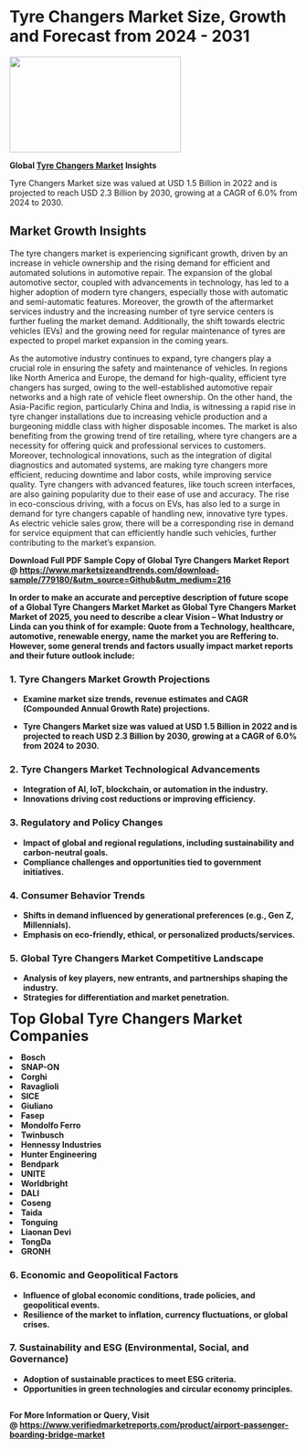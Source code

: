 <H1>Tyre Changers Market Size, Growth and Forecast from 2024 - 2031</H1><img class="aligncenter size-medium wp-image-584254" src="https://thirdeyenews.in/wp-content/uploads/2024/09/Global-Market-Research-300x168.jpeg" alt="" width="300" height="168" /><p><strong>Global&nbsp;<a href="https://www.marketsizeandtrends.com/download-sample/779180/&amp;utm_source=Github&utm_medium=216">Tyre Changers Market</a> Insights</strong></p><p>Tyre Changers Market size was valued at USD 1.5 Billion in 2022 and is projected to reach USD 2.3 Billion by 2030, growing at a CAGR of 6.0% from 2024 to 2030.</p><p><h2>Market Growth Insights</h2> <p>The tyre changers market is experiencing significant growth, driven by an increase in vehicle ownership and the rising demand for efficient and automated solutions in automotive repair. The expansion of the global automotive sector, coupled with advancements in technology, has led to a higher adoption of modern tyre changers, especially those with automatic and semi-automatic features. Moreover, the growth of the aftermarket services industry and the increasing number of tyre service centers is further fueling the market demand. Additionally, the shift towards electric vehicles (EVs) and the growing need for regular maintenance of tyres are expected to propel market expansion in the coming years.</p> <p><strong></strong></p> <p>As the automotive industry continues to expand, tyre changers play a crucial role in ensuring the safety and maintenance of vehicles. In regions like North America and Europe, the demand for high-quality, efficient tyre changers has surged, owing to the well-established automotive repair networks and a high rate of vehicle fleet ownership. On the other hand, the Asia-Pacific region, particularly China and India, is witnessing a rapid rise in tyre changer installations due to increasing vehicle production and a burgeoning middle class with higher disposable incomes. The market is also benefiting from the growing trend of tire retailing, where tyre changers are a necessity for offering quick and professional services to customers. Moreover, technological innovations, such as the integration of digital diagnostics and automated systems, are making tyre changers more efficient, reducing downtime and labor costs, while improving service quality. Tyre changers with advanced features, like touch screen interfaces, are also gaining popularity due to their ease of use and accuracy. The rise in eco-conscious driving, with a focus on EVs, has also led to a surge in demand for tyre changers capable of handling new, innovative tyre types. As electric vehicle sales grow, there will be a corresponding rise in demand for service equipment that can efficiently handle such vehicles, further contributing to the market’s expansion. <p><strong></p><p><span class=""><strong>Download Full PDF Sample Copy of Global Tyre Changers Market Report</strong> @ <a href="https://www.marketsizeandtrends.com/download-sample/779180/&amp;utm_source=Github&utm_medium=216" target="_blank">https://www.marketsizeandtrends.com/download-sample/779180/&amp;utm_source=Github&utm_medium=216</a></span></p><p>In order to make an accurate and perceptive description of future scope of a Global&nbsp;Tyre Changers Market Market as Global&nbsp;Tyre Changers Market Market of 2025, you need to describe a clear Vision &ndash; What Industry or Linda can you think of for example: Quote from a Technology, healthcare, automotive, renewable energy, name the market you are Reffering to. However, some general trends and factors usually impact market reports and their future outlook include:</p><h3>1.&nbsp;<strong>Tyre Changers Market Growth Projections</strong></h3><ul><li>Examine market size trends, revenue estimates and CAGR (Compounded Annual Growth Rate) projections.</li><li><p>Tyre Changers Market size was valued at USD 1.5 Billion in 2022 and is projected to reach USD 2.3 Billion by 2030, growing at a CAGR of 6.0% from 2024 to 2030.</p></li></ul><h3>2.&nbsp;<strong>Tyre Changers Market Technological Advancements</strong></h3><ul><li>Integration of AI, IoT, blockchain, or automation in the industry.</li><li>Innovations driving cost reductions or improving efficiency.</li></ul><h3>3.&nbsp;<strong>Regulatory and Policy Changes</strong></h3><ul><li>Impact of global and regional regulations, including sustainability and carbon-neutral goals.</li><li>Compliance challenges and opportunities tied to government initiatives.</li></ul><h3>4.&nbsp;<strong>Consumer Behavior Trends</strong></h3><ul><li>Shifts in demand influenced by generational preferences (e.g., Gen Z, Millennials).</li><li>Emphasis on eco-friendly, ethical, or personalized products/services.</li></ul><h3>5.&nbsp;<strong>Global Tyre Changers Market Competitive Landscape</strong></h3><ul><li>Analysis of key players, new entrants, and partnerships shaping the industry.</li><li>Strategies for differentiation and market penetration.</li></ul><p data-pm-slice="1 1 []"><span style="color: inherit; font-family: inherit; font-size: 25px;">Top Global Tyre Changers Market Companies</span></p><div class="" data-test-id=""><p><li>Bosch</li><li> SNAP-ON</li><li> Corghi</li><li> Ravaglioli</li><li> SICE</li><li> Giuliano</li><li> Fasep</li><li> Mondolfo Ferro</li><li> Twinbusch</li><li> Hennessy Industries</li><li> Hunter Engineering</li><li> Bendpark</li><li> UNITE</li><li> Worldbright</li><li> DALI</li><li> Coseng</li><li> Taida</li><li> Tonguing</li><li> Liaonan Devi</li><li> TongDa</li><li> GRONH</li></p></div><h3>6.&nbsp;<strong>Economic and Geopolitical Factors</strong></h3><ul><li>Influence of global economic conditions, trade policies, and geopolitical events.</li><li>Resilience of the market to inflation, currency fluctuations, or global crises.</li></ul><h3>7.&nbsp;<strong>Sustainability and ESG (Environmental, Social, and Governance)</strong></h3><ul><li>Adoption of sustainable practices to meet ESG criteria.</li><li>Opportunities in green technologies and circular economy principles.</li></ul><h2><strong style="font-size: 14px;">For More Information or Query, Visit @&nbsp;</strong><a style="background-color: #ffffff; font-size: 14px;" href="https://www.marketsizeandtrends.com/report/tyre-changers-market/" target="_blank">https://www.verifiedmarketreports.com/product/airport-passenger-boarding-bridge-market</a></h2>
